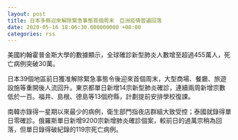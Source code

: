 ```yaml
---
layout: post
title: 日本多縣迎來解除緊急事態首個周末　亞洲疫情普遍回落
date: 2020-05-16 18:06:30.000000000 +08:00
categories: rss
---
```


美國約翰霍普金斯大學的數據顯示，全球確診新型肺炎人數增至超過455萬人，死亡病例突破30萬。

日本39個地區前日獲准解除緊急事態令後迎來首個周末，大型商場、餐廳、旅遊設施等重開後人流回升。東京都單日新增14宗新型肺炎確診，連續兩周新增宗數低於一百。福井、島根、德島等13個府縣，計劃提前安排學校復課。

南韓亦錄得一星期以來最少的病例，衛生部門指夜店群組大致受控；泰國就錄得單日零確診。俄羅斯單日新增9200宗新增肺炎確診個案，較前日的過萬宗稍為回落，但單日錄得破紀錄的119宗死亡病例。
